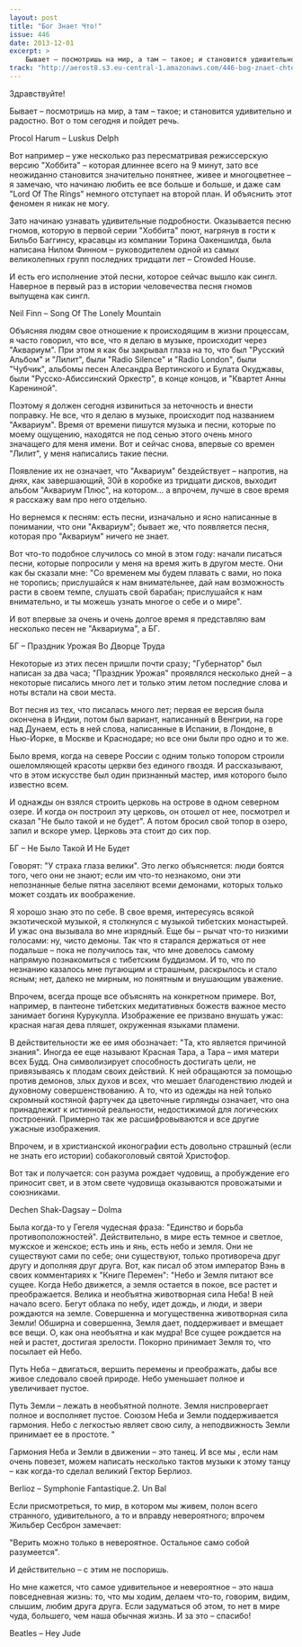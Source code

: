 ```yaml
---
layout: post
title: "Бог Знает Что!"
issue: 446
date: 2013-12-01
excerpt: >
    Бывает – посмотришь на мир, а там – такое; и становится удивительно и радостно. Вот о том сегодня и пойдет речь.
track: "http://aerost8.s3.eu-central-1.amazonaws.com/446-bog-znaet-chto.mp3"
---
```


Здравствуйте!

Бывает – посмотришь на мир, а там – такое; и становится удивительно и радостно. Вот о том сегодня и пойдет речь.

Procol Harum – Luskus Delph

Вот например – уже несколько раз пересматривая режиссерскую версию "Хоббита" – которая длиннее всего на 9 минут, зато все неожиданно становится значительно понятнее, живее и многоцветнее – я замечаю, что начинаю любить ее все больше и больше, и даже сам "Lord Of The Rings" немного отступает на второй план. И объяснить этот феномен я никак не могу.

Зато начинаю узнавать удивительные подробности. Оказывается песню гномов, которую в первой серии "Хоббита" поют, нагрянув в гости к Бильбо Баггинсу, красавцы из компании Торина Оакеншилда, была написана Нилом Финном – руководителем одной из самых великолепных групп последних тридцати лет – Crowded House.

И есть его исполнение этой песни, которое сейчас вышло как сингл. Наверное в первый раз в истории человечества песня гномов выпущена как сингл.

Neil Finn – Song Of The Lonely Mountain

Объясняя людям свое отношение к происходящим в жизни процессам, я часто говорил, что все, что я делаю в музыке, происходит через "Аквариум". При этом я как бы закрывал глаза на то, что был "Русский Альбом" и "Лилит", были "Radio Silence" и "Radio London", были "Чубчик", альбомы песен Алесандра Вертинского и Булата Окуджавы, были "Русско-Абиссинский Оркестр", в конце концов, и "Квартет Анны Карениной".

Поэтому я должен сегодня извиниться за неточность и внести поправку. Не все, что я делаю в музыке, происходит под названием "Аквариум". Время от времени пишутся музыка и песни, которые по моему ощущению, находятся не под сенью этого очень много значащего для меня имени. Вот и сейчас снова, впервые со времен "Лилит", у меня написались такие песни.

Появление их не означает, что "Аквариум" бездействует – напротив, на днях, как завершающий, 30й в коробке из тридцати дисков, выходит альбом "Аквариум Плюс", на котором... а впрочем, лучше в свое время я расскажу вам про него отдельно.

Но вернемся к песням: есть песни, изначально и ясно написанные в понимании, что они "Аквариум"; бывает же, что появляется песня, которая про "Аквариум" ничего не знает.

Вот что-то подобное случилось со мной в этом году: начали писаться песни, которые попросили у меня на время жить в другом месте. Они как бы сказали мне: "Со временем мы будем плавать с вами, но пока не торопись; прислушайся к нам внимательнее, дай нам возможность расти в своем темпе, слушать свой барабан; прислушайся к нам внимательно, и ты можешь узнать многое о себе и о мире".

И вот впервые за очень и очень долгое время я представляю вам несколько песен не "Аквариума", а БГ.

БГ – Праздник Урожая Во Дворце Труда

Некоторые из этих песен пришли почти сразу; "Губернатор" был написан за два часа; "Праздник Урожая" проявлялся несколько дней – а некоторые писались много лет и только этим летом последние слова и ноты встали на свои места.

Вот песня из тех, что писалась много лет; первая ее версия была окончена в Индии, потом был вариант, написанный в Венгрии, на горе над Дунаем, есть в ней слова, написанные в Испании, в Лондоне, в Нью-Йорке, в Москве и Краснодаре; но все они были про одно и то же.

Было время, когда на севере России с одним только топором строили ошеломляющей красоты церкви без единого гвоздя. И рассказывают, что в этом искусстве был один признанный мастер, имя которого было известно всем.

И однажды он взялся строить церковь на острове в одном северном озере. И когда он построил эту церковь, он отошел от нее, посмотрел и сказал "Не было такой и не будет". А потом бросил свой топор в озеро, запил и вскоре умер. Церковь эта стоит до сих пор.

БГ – Не Было Такой И Не Будет

Говорят: "У страха глаза велики". Это легко объясняется: люди боятся того, чего они не знают; если им что-то незнакомо, они эти непознанные белые пятна заселяют всеми демонами, которых только может создать их воображение.

Я хорошо знаю это по себе. В свое время, интересуясь всякой экзотической музыкой, я столкнулся с музыкой тибетских монастырей. И ужас она вызывала во мне изрядный. Еще бы – рычат что-то низкими голосами: ну, чисто демоны. Так что я старался держаться от нее подальше – пока не получилось так, что мне довелось самому напрямую познакомиться с тибетским буддизмом. И то, что по незнанию казалось мне пугающим и страшным, раскрылось и стало ясным; нет, далеко не мирным, но понятным и внушающим уважение.

Впрочем, всегда проще все объяснять на конкретном примере. Вот, например, в пантеоне тибетских медитативных божеств важное место занимает богиня Курукулла. Изображение ее призвано внушать ужас: красная нагая дева пляшет, окруженная языками пламени.

В действительности же ее имя обозначает: "Та, кто является причиной знания". Иногда ее еще называют Красная Тара, а Тара – имя матери всех Будд. Она символизирует способность достигать цели, не привязываясь к плодам своих действий. К ней обращаются за помощью против демонов, злых духов и всех, что мешает благоденствию людей и духовному совершенствованию. А то, что из одежды на ней только скромный костяной фартучек да цветочные гирлянды означает, что она принадлежит к истинной реальности, недостижимой для логических построений. Примерно так же расшифровываются и все другие ужасные изображения.

Впрочем, и в христианской иконографии есть довольно страшный (если не знать его истории) собакоголовый святой Христофор.

Вот так и получается: сон разума рождает чудовищ, а пробуждение его приносит свет, и в этом свете чудовища оказываются провожатыми и союзниками.

Dechen Shak-Dagsay – Dolma

Была когда-то у Гегеля чудесная фраза: "Единство и борьба противоположностей". Действительно, в мире есть темное и светлое, мужское и женское; есть инь и янь, есть небо и земля. Они не существуют сами по себе; они существуют, только противореча друг другу и дополняя друг друга. Вот, как писал об этом император Вэнь в своих комментариях к "Книге Перемен": "Небо и Земля питают все сущее. Когда Небо движется, а земля остается в покое, все растет и преображается. Велика и необъятна животворная сила Неба! В ней начало всего. Бегут облака по небу, идет дождь, и люди, и звери рождаются на земле. Совершенна и могущественна животворная сила Земли! Обширна и совершенна, Земля дает, поддерживает и вмещает все вещи. О, как она необъятна и как мудра! Все сущее рождается на ней и растет, достигая зрелости. Покорно принимает Земля то, что посылает ей Небо.

Путь Неба – двигаться, вершить перемены и преображать, дабы все живое следовало своей природе. Небо уменьшает полное и увеличивает пустое.

Путь Земли – лежать в необъятной полноте. Земля ниспровергает полное и восполняет пустое. Союзом Неба и Земли поддерживается гармония. Небо с легкостью являет свою силу, а неподвижность Земли принимает ее в простоте. "

Гармония Неба и Земли в движении – это танец. И все мы , если нам очень повезет, можем написать несколько тактов музыки к этому танцу – как когда-то сделал великий Гектор Берлиоз.

Berlioz – Symphonie Fantastique.2. Un Bal

Если присмотреться, то мир, в котором мы живем, полон всего странного, удивительного, а то и вправду невероятного; впрочем Жильбер Сесброн замечает:

"Верить можно только в невероятное. Остальное само собой разумеется".

И действительно – с этим не поспоришь.

Но мне кажется, что самое удивительное и невероятное – это наша повседневная жизнь: то, что мы ходим, делаем что-то, говорим, видим, слышим, любим друга друга. Если задуматься об этом, то нет в мире чуда, большего, чем наша обычная жизнь. И за это – спасибо!

Beatles – Hey Jude
